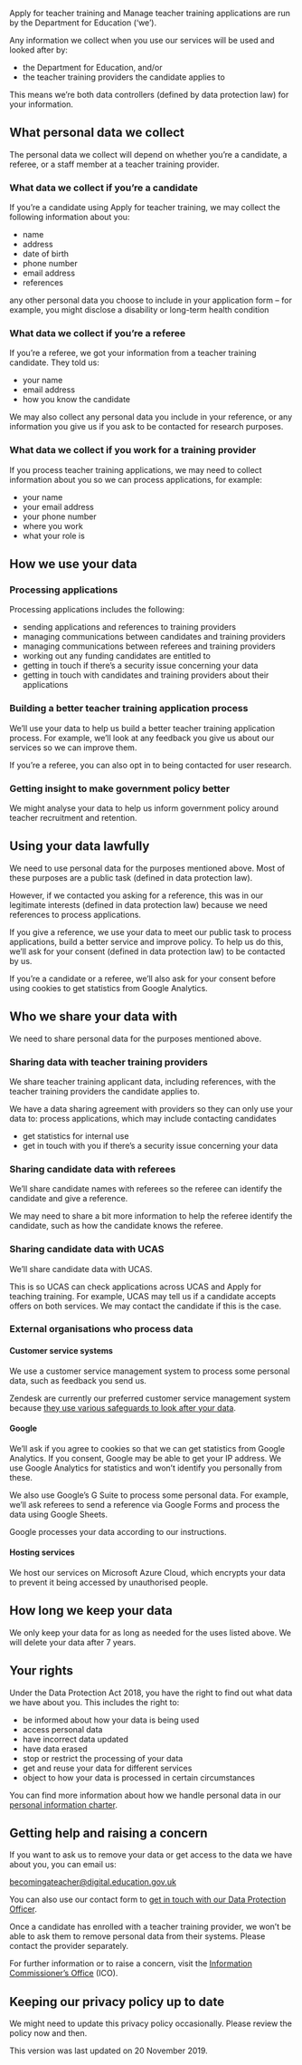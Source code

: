 Apply for teacher training and Manage teacher training applications are run by the Department for Education (‘we’).

Any information we collect when you use our services will be used and looked after by:

* the Department for Education, and/or
* the teacher training providers the candidate applies to

This means we’re both data controllers (defined by data protection law) for your information.

## What personal data we collect

The personal data we collect will depend on whether you’re a candidate, a referee, or a staff member at a teacher training provider.

### What data we collect if you’re a candidate

If you’re a candidate using Apply for teacher training, we may collect the following information about you:

* name
* address
* date of birth
* phone number
* email address
* references

any other personal data you choose to include in your application form – for example, you might disclose a disability or long-term health condition

### What data we collect if you’re a referee

If you’re a referee, we got your information from a teacher training candidate. They told us:

* your name
* email address
* how you know the candidate

We may also collect any personal data you include in your reference, or any information you give us if you ask to be contacted for research purposes.

### What data we collect if you work for a training provider

If you process teacher training applications, we may need to collect information about you so we can process applications, for example:

* your name
* your email address
* your phone number
* where you work
* what your role is

## How we use your data

### Processing applications

Processing applications includes the following:

* sending applications and references to training providers
* managing communications between candidates and training providers
* managing communications between referees and training providers
* working out any funding candidates are entitled to
* getting in touch if there’s a security issue concerning your data
* getting in touch with candidates and training providers about their applications

### Building a better teacher training application process

We’ll use your data to help us build a better teacher training application process.
For example, we’ll look at any feedback you give us about our services so we can improve them.

If you’re a referee, you can also opt in to being contacted for user research.

### Getting insight to make government policy better

We might analyse your data to help us inform government policy around teacher recruitment and retention.

## Using your data lawfully

We need to use personal data for the purposes mentioned above. Most of these purposes are a public task (defined in data protection law).

However, if we contacted you asking for a reference, this was in our legitimate interests (defined in data protection law) because we need references to process applications.

If you give a reference, we use your data to meet our public task to process applications, build a better service and improve policy. To help us do this, we’ll ask for your consent (defined in data protection law) to be contacted by us.

If you’re a candidate or a referee, we’ll also ask for your consent before using cookies to get statistics from Google Analytics.

## Who we share your data with

We need to share personal data for the purposes mentioned above.

### Sharing data with teacher training providers

We share teacher training applicant data, including references, with the teacher training providers the candidate applies to.

We have a data sharing agreement with providers so they can only use your data to:
process applications, which may include contacting candidates

* get statistics for internal use
* get in touch with you if there’s a security issue concerning your data

### Sharing candidate data with referees

We’ll share candidate names with referees so  the referee can identify the candidate and give a reference.

We may need to share a bit more information to help the referee identify the candidate, such as how the candidate knows the referee.

### Sharing candidate data with UCAS

We’ll share candidate data with UCAS.

This is so UCAS can check applications across UCAS and Apply for teaching training. For example, UCAS may tell us if a candidate accepts offers on both services. We may contact the candidate if this is the case.

### External organisations who process data

#### Customer service systems

We use a customer service management system to process some personal data, such as feedback you send us.

Zendesk are currently our preferred customer service management system because [they use various safeguards to look after your data](https://www.zendesk.co.uk/company/customers-partners/master-subscription-agreement/?cta=msa#confidentiality).

#### Google

We’ll ask if you agree to cookies so that we can get statistics from Google Analytics. If you consent, Google may be able to get your IP address. We use Google Analytics for statistics and won’t identify you personally from these.

We also use Google’s G Suite to process some personal data. For example, we’ll ask referees to send a reference via Google Forms and process the data using Google Sheets.

Google processes your data according to our instructions.

#### Hosting services

We host our services on Microsoft Azure Cloud, which encrypts your data to prevent it being accessed by unauthorised people.

## How long we keep your data

We only keep your data for as long as needed for the uses listed above.
We will delete your data after 7 years.

## Your rights

Under the Data Protection Act 2018, you have the right to find out what data we have about you. This includes the right to:

* be informed about how your data is being used
* access personal data
* have incorrect data updated
* have data erased
* stop or restrict the processing of your data
* get and reuse your data for different services
* object to how your data is processed in certain circumstances

You can find more information about how we handle personal data in our [personal information charter](https://www.gov.uk/government/organisations/department-for-education/about/personal-information-charter).

## Getting help and raising a concern

If you want to ask us to remove your data or get access to the data we have about you, you can email us:

<becomingateacher@digital.education.gov.uk>

You can also use our contact form to [get in touch with our Data Protection Officer](https://form.education.gov.uk/en/AchieveForms/?form_uri=sandbox-publish://AF-Process-f1453496-7d8a-463f-9f33-1da2ac47ed76/AF-Stage-1e64d4cc-25fb-499a-a8d7-74e98203ac00/definition.json&redirectlink=%2Fen&cancelRedirectLink=%2Fen).

Once a candidate has enrolled with a teacher training provider, we won’t be able to ask them to remove personal data from their systems. Please contact the provider separately.

For further information or to raise a concern, visit the [Information Commissioner’s Office](https://ico.org.uk/) (ICO).

## Keeping our privacy policy up to date

We might need to update this privacy policy occasionally. Please review the policy now and then.

This version was last updated on 20 November 2019.
